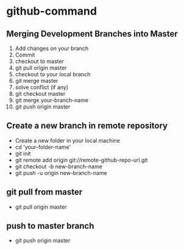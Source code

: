 # github-command

## Merging Development Branches into Master 
1. Add changes on your branch
2. Commit
3. checkout to master
4. git pull origin master
5. checkout to your local branch
6. git merge master
7. solve conflict (if any)
8. git checkout master
9. git merge your-branch-name
10. git push origin master

## Create a new branch in remote repository
* Create a new folder in your local machine
* cd 'your-folder-name'
* git init
* git remote add origin git://remote-github-repo-url.git
* git checkout -b new-branch-name 
* git push -u origin new-branch-name

## git pull from master
* git pull origin master

## push to master branch
*  git push origin master
